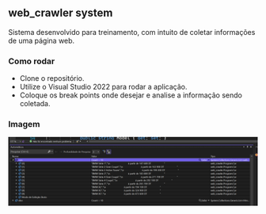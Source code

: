 ## web_crawler system

Sistema desenvolvido para treinamento, com intuito de coletar informações de uma página web.

### Como rodar

- Clone o repositório.
- Utilize o Visual Studio 2022 para rodar a aplicação.
- Coloque os break points onde desejar e analise a informação sendo coletada.


### Imagem

<p align="center">
  <img src="https://github.com/eduardotks/c_sharp_web_crawler/blob/main/wwwroot/Images/capa.png">
</p>

